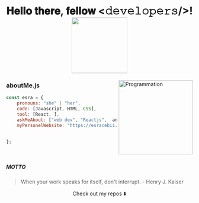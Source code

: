 # <center>𝐇𝐞𝐥𝐥𝐨 𝐭𝐡𝐞𝐫𝐞, 𝐟𝐞𝐥𝐥𝐨𝐰 <𝚍𝚎𝚟𝚎𝚕𝚘𝚙𝚎𝚛𝚜/>! <img src="https://media3.giphy.com/media/4HkftPQvWLeiJLgBLD/giphy.gif?cid=ecf05e47pe4igcruq37fyglz08kb40pqeedtor8unxjo35dt&rid=giphy.gif&ct=s" width="150" /> </center>

<img align="right" src="https://media4.giphy.com/media/4XXo8A7CIW1lZGgdhm/giphy.gif?cid=ecf05e47gdxfn1qs6yd151n68a7qb4hl2vnmr2eqj5imzjwl&rid=giphy.gif&ct=s" alt="Programmation" width="200" />
    


### aboutMe.js
```javascript
const esra = {
    pronouns: "she" | "her",
    code: [Javascript, HTML, CSS],
    tool: [React. ],
    askMeAbout: ["web dev", "Reactjs",  and more! I'm open to learning"],
    myPersonelWebsite: "https://esracebii.com",
    
 
};
```
<br />


##### MOTTO

> When your work speaks for itself, don't interrupt. - Henry J. Kaiser

<p align="center">
Check out my repos ⬇️  
</p>

